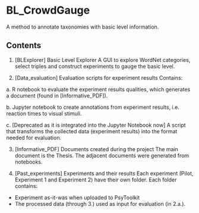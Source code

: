 # BL_CrowdGauge
A method to annotate taxonomies with basic level information.

## Contents

1. [BLExplorer] Basic Level Explorer
A GUI to explore WordNet categories, select triples and construct experiments to gauge the basic level.

2. [Data_evaluation] Evaluation scripts for experiment results
Contains:

 a. R notebook to evaluate the experiment results qualities, which generates a document (found in [Informative_PDF]).
 
 b. Jupyter notebook to create annotations from experiment results, i.e. reaction times to visual stimuli.
 
 c. [Deprecated as it is integrated into the Jupyter Notebook now] A script that transforms the collected data (experiment results) into the format needed for evaluation. 

3. [Informative_PDF] Documents created during the project
The main document is the Thesis. The adjacent documents were generated from notebooks.

4. [Past_experiments] Experiments and their results
Each experiment (Pilot, Experiment 1 and Experiment 2) have their own folder.
Each folder contains:
 * Experiment as-it-was when uploaded to PsyToolkit
 * The processed data (through 3.) used as input for evaluation (in 2.a.).
